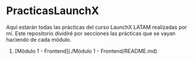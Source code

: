 # PracticasLaunchX
Aquí estarán todas las prácticas del curso LaunchX LATAM realizadas por mí.
Este repositorio dividiré por secciones las prácticas que se vayan haciendo de cada módulo.

1. [Módulo 1 - Frontend](./Módulo 1 - Frontend/README.md)

